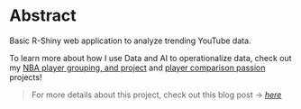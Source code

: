 # Abstract

Basic R-Shiny web application to analyze trending YouTube data. 

To learn more about how I use Data and AI to operationalize data, check out my [NBA player grouping, and  project](https://www.strictlybythenumbers.com/cluster) and [player comparison passion](www.strictlybythenumbers.com/compare) projects! 

> For more details about this project, check out this blog post -> [*here*](https://nycdatascience.com/blog/student-works/analyses-of-youtube-statistics-in-the-u-s-a/)
